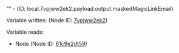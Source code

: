 "" - (ID: local.7vpjww2ek2.payload.output.maskedMagicLinkEmail)

Variable written:
 (Node ID: [7vpjww2ek2](../nodes/7vpjww2ek2.md))

Variable reads:
* Node (Node ID: [61c9e2dt59](../nodes/61c9e2dt59.md))

